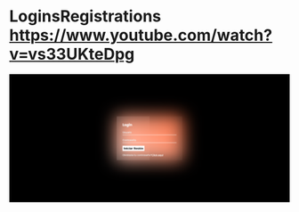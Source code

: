 # LoginsRegistrations https://www.youtube.com/watch?v=vs33UKteDpg
<p align="center">
  <img src="preview.png" alt="preview del proyecto"  width="1600">
</p>